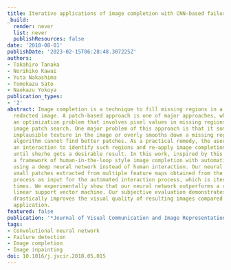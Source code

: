 ```yaml
---
title: Iterative applications of image completion with CNN-based failure detection
_build:
  render: never
  list: never
  publishResources: false
date: '2018-08-01'
publishDate: '2023-02-15T06:28:48.307225Z'
authors:
- Takahiro Tanaka
- Norihiko Kawai
- Yuta Nakashima
- Tomokazu Sato
- Naokazu Yokoya
publication_types:
- '2'
abstract: Image completion is a technique to fill missing regions in a damaged or
  redacted image. A patch-based approach is one of major approaches, which solves
  an optimization problem that involves pixel values in missing regions and similar
  image patch search. One major problem of this approach is that it sometimes duplicates
  implausible texture in the image or overly smooths down a missing region when the
  algorithm cannot find better patches. As a practical remedy, the user may provide
  an interaction to identify such regions and re-apply image completion iteratively
  until she/he gets a desirable result. In this work, inspired by this idea, we propose
  a framework of human-in-the-loop style image completion with automatic failure detection
  using a deep neural network instead of human interaction. Our neural network takes
  small patches extracted from multiple feature maps obtained from the completion
  process as input for the automated interaction process, which is iterated several
  times. We experimentally show that our neural network outperforms a conventional
  linear support vector machine. Our subjective evaluation demonstrates that our method
  drastically improves the visual quality of resulting images compared to non-iterative
  application.
featured: false
publication: '*Journal of Visual Communication and Image Representation*'
tags:
- Convolutional neural network
- Failure detection
- Image completion
- Image inpainting
doi: 10.1016/j.jvcir.2018.05.015
---
```


